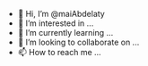 - 👋 Hi, I’m @maiAbdelaty
- 👀 I’m interested in ...
- 🌱 I’m currently learning ...
- 💞️ I’m looking to collaborate on ...
- 📫 How to reach me ...

<!---
maiAbdelaty/maiAbdelaty is a ✨ special ✨ repository because its `README.md` (this file) appears on your GitHub profile.
You can click the Preview link to take a look at your changes.
--->
